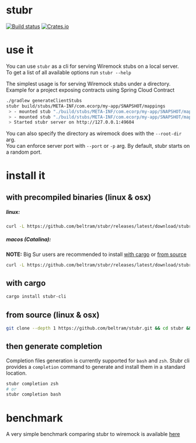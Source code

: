 # stubr

[![Build status](https://github.com/beltram/stubr/workflows/ci/badge.svg)](https://github.com/beltram/stubr/actions)
[![Crates.io](https://img.shields.io/crates/v/stubr.svg)](https://crates.io/crates/stubr-cli)

# use it

You can use `stubr` as a cli for serving Wiremock stubs on a local server.  
To get a list of all available options run `stubr --help`

The simplest usage is for serving Wiremock stubs under a directory.  
Example for a project exposing contracts using Spring Cloud Contract

```bash
./gradlew generateClientStubs
stubr build/stubs/META-INF/com.ecorp/my-app/SNAPSHOT/mappings
 > - mounted stub "./build/stubs/META-INF/com.ecorp/my-app/SNAPSHOT/mappings/find-all.json"
 > - mounted stub "./build/stubs/META-INF/com.ecorp/my-app/SNAPSHOT/mappings/find-by-id.json"
 > Started stubr server on http://127.0.0.1:49604
```

You can also specify the directory as wiremock does with the `--root-dir` arg.  
You can enforce server port with `--port` or `-p` arg. By default, stubr starts on a random port.

# install it

## with precompiled binaries (linux & osx)

##### linux:

```bash
curl -L https://github.com/beltram/stubr/releases/latest/download/stubr-linux.tar.gz | tar xz - -C /usr/local/bin
```

##### macos (Catalina):

**NOTE:** Big Sur users are recommended to install [with cargo](#with-cargo) or [from source](#from-source-linux--osx)

```bash
curl -L https://github.com/beltram/stubr/releases/latest/download/stubr-macos.tar.gz | tar xz - -C /usr/local/bin
```

## with cargo

```bash
cargo install stubr-cli
```

## from source (linux & osx)

```bash
git clone --depth 1 https://github.com/beltram/stubr.git && cd stubr && cargo build --release && mv target/release/stubr /usr/local/bin/
```

## then generate completion

Completion files generation is currently supported for `bash` and `zsh`. Stubr cli provides a `completion` command to
generate and install them in a standard location.

```bash
stubr completion zsh
# or
stubr completion bash
```

# benchmark

A very simple benchmark comparing stubr to wiremock is available [here](https://github.com/beltram/stubr/blob/main/bench/report.md)